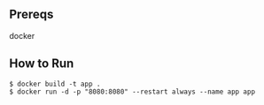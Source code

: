 ## Prereqs
docker

## How to Run
```
$ docker build -t app .
$ docker run -d -p "8080:8080" --restart always --name app app 
```
